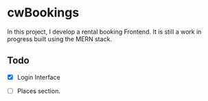 # cwBookings

In this project, I develop a rental booking Frontend. It is still a work in progress built using the MERN stack. 


## Todo
- [x] Login Interface
- [ ] Places section. 



